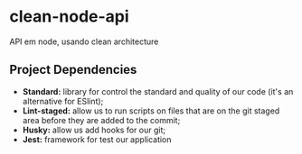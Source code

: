 # clean-node-api
API em node, usando clean architecture


## Project Dependencies

- **Standard:** library for control the standard and quality of our code (it's an alternative for ESlint);
- **Lint-staged:** allow us to run scripts on files that are on the git staged area before they are added to the commit;
- **Husky:** allow us add hooks for our git;
- **Jest:** framework for test our application
